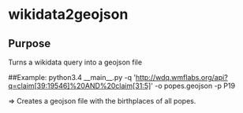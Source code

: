 # wikidata2geojson

## Purpose

Turns a wikidata query into a geojson file

##Example:
python3.4 \_\_main\_\_.py -q 'http://wdq.wmflabs.org/api?q=claim[39:19546]%20AND%20claim[31:5]' -o popes.geojson -p P19

=> Creates a geojson file with the birthplaces of all popes.
